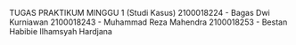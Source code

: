 TUGAS PRAKTIKUM MINGGU 1 (Studi Kasus)
2100018224 - Bagas Dwi Kurniawan
2100018243 - Muhammad Reza Mahendra
2100018253 - Bestan Habibie Ilhamsyah Hardjana

